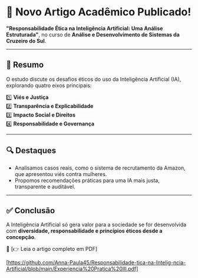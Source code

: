 # 🚀 Novo Artigo Acadêmico Publicado!

**"Responsabilidade Ética na Inteligência Artificial: Uma Análise Estruturada"**, no curso de **Análise e Desenvolvimento de Sistemas da Cruzeiro do Sul**.

---

## 📌 Resumo
O estudo discute os desafios éticos do uso da Inteligência Artificial (IA), explorando quatro eixos principais:

1️⃣ **Viés e Justiça**  
2️⃣ **Transparência e Explicabilidade**  
3️⃣ **Impacto Social e Direitos**  
4️⃣ **Responsabilidade e Governança**

---

## 🔍 Destaques
- Analisamos casos reais, como o sistema de recrutamento da Amazon, que apresentou viés contra mulheres.  
- Propomos recomendações práticas para uma IA mais justa, transparente e auditável.  

---

## ✅ Conclusão
A Inteligência Artificial só gera valor para a sociedade se for desenvolvida com **diversidade, responsabilidade e princípios éticos desde a concepção**.  

📄 [👉 Leia o artigo completo em PDF]

[https://github.com/Anna-Paula45/Responsabilidade-tica-na-Intelig-ncia-Artificial/blob/main/Experiencia%20Pratica%20IIl.pdf]
